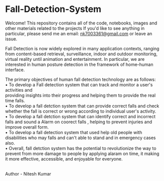 # Fall-Detection-System

Welcome! This repository contains all of the code, notebooks, images and other materials related to the projects
If you'd like to see anything in particular, please send me an email: nk7003361@gmail.com or leave an issue.

Fall Detection is now widely explored in many application contexts, 
ranging from content-based retrieval, surveillance, indoor and outdoor monitoring, 
virtual reality until animation and entertainment. In particular, we are interested in 
human posture detection in the framework of home-human interface.

The primary objectives of human fall detection technology are as follows:
<br>
• To develop a Fall detection system that can track and monitor a user's activities and  
  providing insights into their progress and helping them to provide the real time falls.
<br>
• To develop a fall detction system that can provide correct falls and check whether the 
   fall is correct or wrong according to  individual user's activity.
<br>
• To develop a fall detction system that can identify correct and incorrect falls and sound
   a Alarm on coorect falls , helping to prevent injuries and improve overall form.
<br>
• To develop a fall detection system that used help old people with disabilities who may falls
   and can't able to stand and in emergency cases also.
<br>
• Overall, fall detction system  has the potential to revolutionize the way to prevent from more damage to 
   people by applying alaram on time, it making it more effective, accessible, and enjoyable for everyone.
<br>

<br>
Author - Nitesh Kumar
